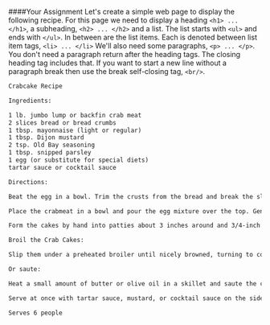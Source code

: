 <!--djw:done-->
####Your Assignment
Let's create a simple web page to display the following recipe. For this page we need to display a heading ```<h1> ... </h1>```, a subheading, ```<h2> ... </h2>``` and a list. The list starts with ```<ul>``` and ends with ```</ul>```. In between are the list items. Each is denoted between list item tags, ```<li> ... </li>``` We'll also need some paragraphs, ```<p> ... </p>```. You don't need a paragraph return after the heading tags. The closing heading tag includes that. If you want to start a new line without a paragraph break then use the break self-closing tag, ```<br/>```.

```html
Crabcake Recipe

Ingredients:

1 lb. jumbo lump or backfin crab meat
2 slices bread or bread crumbs
1 tbsp. mayonnaise (light or regular)
1 tbsp. Dijon mustard
2 tsp. Old Bay seasoning
1 tbsp. snipped parsley 
1 egg (or substitute for special diets)
tartar sauce or cocktail sauce 

Directions:

Beat the egg in a bowl. Trim the crusts from the bread and break the slices into small pieces. Add these pieces to the egg. Mix in the mayonnaise, Dijon mustard, Chesapeake seasoning and parsley, and beat well.

Place the crabmeat in a bowl and pour the egg mixture over the top. Gently toss or fold the ingredients together, taking care not to break up the lumps of crabmeat.

Form the cakes by hand into patties about 3 inches around and 3/4-inch thick. Shape should be like a cookie, not like a meatball or golf ball. Place the cakes in the refrigerator for at least 45 minutes before cooking. This is very important so the cakes don't fall apart.

Broil the Crab Cakes:

Slip them under a preheated broiler until nicely browned, turning to cook evenly, about 4 to 5 minutes on each side.

Or saute:

Heat a small amount of butter or olive oil in a skillet and saute the cakes, turning several times, until golden brown or about 8 minutes total cooking time.

Serve at once with tartar sauce, mustard, or cocktail sauce on the side.

Serves 6 people
```